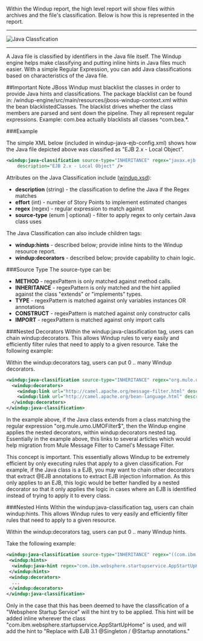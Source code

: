 Within the Windup report, the high level report will show files within archives and the file's classification.  Below is how this is represented in the report.

***
![Java Classfication](6-java-classification-1.png)
***

A Java file is classified by identifiers in the Java file itself.  The Windup engine helps make classifying and putting inline hints in Java files much easier.  With a simple Regular Expression, you can add Java classifications based on characteristics of the Java file.  

##Important Note
JBoss Windup must blacklist the classes in order to provide Java hints and classifications.  The package blacklist can be found in: /windup-engine/src/main/resources/jboss-windup-context.xml within the bean blacklistedClasses.  The blacklist drives whether the class members are parsed and sent down the pipeline.  They all represent regular expressions.  Example: <value>com.bea</value> actually blacklists all classes ^com.bea.*.

###Example

The simple XML below (included in windup-java-ejb-config.xml) shows how the Java file depicted above was classified as "EJB 2.x - Local Object".  

```xml
<windup:java-classification source-type="INHERITANCE" regex="javax.ejb.EJBLocalObject$"
	description="EJB 2.x - Local Object" />
```

Attributes on the Java Classification include ([windup.xsd](https://github.com/jboss-windup/windup/blob/master/src/main/resources/namespace/windup.xsd)):
* **description** (string) - the classification to define the Java if the Regex matches
* **effort** (int) - number of Story Points to implement estimated changes
* **regex** (regex) - regular expression to match against
* **source-type** (enum | optional) - filter to apply regex to only certain Java class uses

The Java Classification can also include children tags:
* **windup:hints** - described below; provide inline hints to the Windup resource report.
* **windup:decorators** - described below; provide capability to chain logic.

###Source Type
The source-type can be:
* **METHOD** - regexPattern is only matched against method calls.
* **INHERITANCE** - regexPattern is only matched and the hint applied against the class "extends" or "implements" types.
* **TYPE** - regexPattern is matched against only variables instances OR annotations
* **CONSTRUCT** - regexPattern is matched against only constructor calls
* **IMPORT** - regexPattern is matched against only import calls

###Nested Decorators
Within the windup:java-classification tag, users can chain windup:decorators.  This allows Windup rules to very easily and efficiently filter rules that need to apply to a given resource.  Take the following example:

Within the windup:decorators tag, users can put 0 .. many Windup decorators.

```xml
<windup:java-classification source-type="INHERITANCE" regex="org.mule.umo.UMOFilter$" description="Mule ESB Message Filter">
  <windup:decorators>
    <windup:link url="http://camel.apache.org/message-filter.html" description="Camel Message Filter" />
    <windup:link url="http://camel.apache.org/bean-language.html" description="Camel Message Bean Filter" />
  </windup:decorators>
</windup:java-classification>
```

In the example above, if the Java class extends from a class matching the regular expression "org.mule.umo.UMOFilter$", then the Windup engine applies the nested decorators, within windup:decorators nested tag.  Essentially in the example above, this links to several articles which would help migration from Mule Message Filter to Camel's Message Filter.

This concept is important.  This essentially allows Windup to be extremely efficient by only executing rules that apply to a given classification.  For example, if the Java class is a EJB, you may want to chain other decorators that extract @EJB annotations to extract EJB injection information.  As this only applies to an EJB, this logic would be better handled by a nested decorator so that it only applies the logic in cases where an EJB is identified instead of trying to apply it to every class.


###Nested Hints
Within the windup:java-classification tag, users can chain windup:hints.  This allows Windup rules to very easily and efficiently filter rules that need to apply to a given resource.  

Within the windup:decorators tag, users can put 0 .. many Windup hints.

Take the following example:

```xml
<windup:java-classification source-type="INHERITANCE" regex="((com.ibm.websphere.startupservice.AppStartUpHome)|(com.ibm.websphere.startupservice.AppStartUp)|(com.ibm.websphere.startupservice.ModStartUpHome)|(com.ibm.websphere.startupservice.ModStartUp))$" description="Websphere Startup Service" effort="4">
 <windup:hints>
  <windup:java-hint regex="com.ibm.websphere.startupservice.AppStartUpHome" hint="Replace with EJB 3.1 @Singleton / @Startup annotations."/>
 </windup:hints>
 <windup:decorators>
  ...
 </windup:decorators>
</windup:java-classification>
```

Only in the case that this has been deemed to have the classification of a "Websphere Startup Service" will the hint try to be applied.  This hint will be added inline wherever the class "com.ibm.websphere.startupservice.AppStartUpHome" is used, and will add the hint to "Replace with EJB 3.1 @Singleton / @Startup annotations."